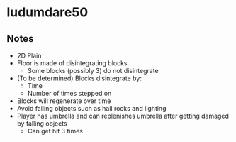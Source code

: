 # ludumdare50
## Notes
* 2D Plain
* Floor is made of disintegrating blocks
  - Some blocks (possibly 3) do not disintegrate
* (To be determined) Blocks disintegrate by:
  - Time
  - Number of times stepped on
* Blocks will regenerate over time
* Avoid falling objects such as hail rocks and lighting 
* Player has umbrella and can replenishes umbrella after getting damaged by falling objects
  - Can get hit 3 times
